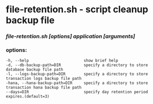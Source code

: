 # file-retention.sh - script cleanup backup file
 
### ***file-retention.sh [options] application [arguments]***
 
### options:
    -h, --help                        show brief help
    -d, --db-backup-path=DIR          specify a directory to store database backup file path
    -l, --logs-backup-path=DIR        specify a directory to store transaction logs backup file path
    -hana, --hana-backup-path=DIR     specify a directory to store transaction hana backup file path
    --days=DIR                        specify day retention period expires.(default=3)
